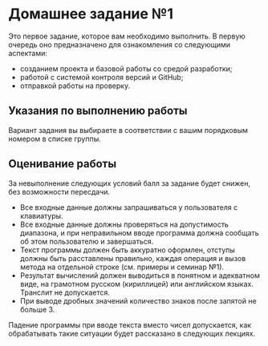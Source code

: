 Домашнее задание №1
===================

Это первое задание, которое вам необходимо выполнить. В первую очередь оно предназначено для ознакомления со следующими аспектами:

* созданием проекта и базовой работы со средой разработки;
* работой с системой контроля версий и GitHub;
* отправкой работы на проверку.

Указания по выполнению работы
-----------------------------

Вариант задания вы выбираете в соответствии с вашим порядковым номером в списке группы.

Оценивание работы
-----------------

За невыполнение следующих условий балл за задание будет снижен, без возможности пересдачи.

* Все входные данные должны запрашиваться у пользователя с клавиатуры.
* Все входные данные должны проверяться на допустимость диапазона, и при неправильном вводе программа должна сообщать об этом пользователю и завершаться.
* Текст программы должен быть аккуратно оформлен, отступы должны быть расставлены правильно, каждая операция и вызов метода на отдельной строке (см. примеры и семинар №1).
* Результат вычислений должен выводиться в понятном и адекватном виде, на грамотном русском (кириллицей) или английском языках. Транслит не допускается.
* При выводе дробных значений количество знаков после запятой не больше 3.


Падение программы при вводе текста вместо чисел допускается, как обрабатывать такие ситуации будет рассказано в следующих лекциях.

